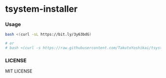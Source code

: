 # tsystem-installer

### Usage
```bash
bash <(curl -sL https://bit.ly/3y63bdG)

# or
# bash <(curl -s https://raw.githubusercontent.com/TakutoYoshikai/tsystem-installer/master/install.sh)
```

### LICENSE 
MIT LICENSE
